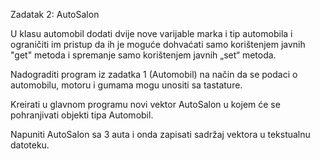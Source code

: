 Zadatak 2: AutoSalon

U klasu automobil dodati dvije nove varijable marka i tip automobila i ograničiti im pristup da ih je moguće dohvaćati samo korištenjem javnih "get" metoda i spremanje samo korištenjem javnih „set“ metoda.

Nadograditi program iz zadatka 1 (Automobil) na način da se podaci o automobilu, motoru i gumama mogu unositi sa tastature.

Kreirati u glavnom programu novi vektor AutoSalon u kojem će se pohranjivati objekti tipa Automobil.

Napuniti AutoSalon sa 3 auta i onda zapisati sadržaj vektora u tekstualnu datoteku.
